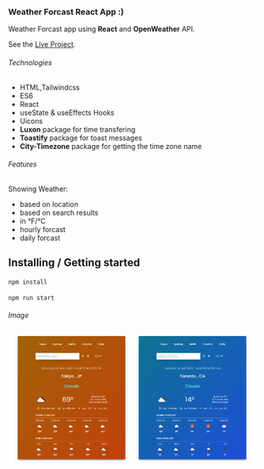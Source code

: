### Weather Forcast React App :)

Weather Forcast app using **React** and **OpenWeather** API.

See the [Live Project](https://maxjn-weather-forcast.pages.dev/).

###### Technologies

- HTML,Tailwindcss
- ES6
- React
- useState & useEffects Hooks
- Uicons
- **Luxon** package for time transfering
- **Toastify** package for toast messages
- **City-Timezone** package for getting the time zone name

###### Features

Showing Weather:

- based on location
- based on search results
- in °F/°C
- hourly forcast
- daily forcast

## Installing / Getting started

```shell
npm install

npm run start
```

###### Image

![Cover](./public/weather-forcast-cover.png)
